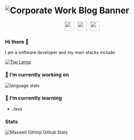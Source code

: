 # ![Corporate Work Blog Banner](https://user-images.githubusercontent.com/11288990/89025374-659e0580-d32f-11ea-8c2a-61855fad2046.png)

<p align='center'>
<a href="https://dev.to/maxwellgithinji"><img height="30" src="https://user-images.githubusercontent.com/11288990/89025817-27551600-d330-11ea-95a6-1357b3407f9f.png"></a>&nbsp;&nbsp;
<a href="https://medium.com/@githinjimaxwell"><img height="30" src="https://user-images.githubusercontent.com/11288990/89025701-01c80c80-d330-11ea-8084-b766e755f904.png"></a>&nbsp;&nbsp;
<a href="https://www.linkedin.com/in/maxwell-githinji-681827114/"><img height="30" src="https://user-images.githubusercontent.com/11288990/89025717-08ef1a80-d330-11ea-90a1-83f2c56b618e.png"></a>
</p>

### Hi there 👋

I am a software developer and my main stacks include:

[![Top Langs](https://github-stats-seven-tawny.vercel.app/api/top-langs/?username=maxwellgithinji)](https://github.com/anuraghazra/github-readme-stats)


### 🔭 I’m currently working on

![language stats](https://wakatime.com/share/@5af887ac-99ff-4b74-9e6a-34c9b421a9d6/5df442fe-8c21-42bc-b73c-ccbbb061ab9d.svg)

### 🌱 I’m currently learning

 - Java
 
 ### Stats
 
![Maxwell Githinji Github Stats](https://github-stats-seven-tawny.vercel.app/api?username=maxwellgithinji&show_icons=true&theme=radical)

<!--![Maxwell Githinji Github Stats](https://wakatime.com/share/@5af887ac-99ff-4b74-9e6a-34c9b421a9d6/8dcccd8d-719f-4d0e-8fa9-f7886db15cb1.svg)-->
 

<!--
**maxwellgithinji/maxwellgithinji** is a ✨ _special_ ✨ repository because its `README.md` (this file) appears on your GitHub profile.

Here are some ideas to get you started:

- 🔭 I’m currently working on ...
- 🌱 I’m currently learning ...
- 👯 I’m looking to collaborate on ...
- 🤔 I’m looking for help with ...
- 💬 Ask me about ...
- 📫 How to reach me: ...
- 😄 Pronouns: ...
- ⚡ Fun fact: ...
-->
